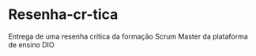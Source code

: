 # Resenha-cr-tica
Entrega de uma resenha crítica da formação Scrum Master da plataforma de ensino DIO
